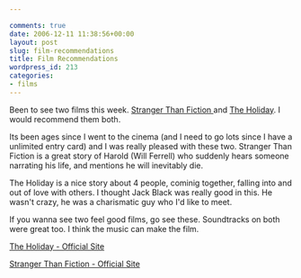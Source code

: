 ```yaml
---

comments: true
date: 2006-12-11 11:38:56+00:00
layout: post
slug: film-recommendations
title: Film Recommendations
wordpress_id: 213
categories:
- films
---
```


Been to see two films this week. [Stranger Than Fiction ](http://www.apple.com/trailers/sony_pictures/strangerthanfiction/)and [The Holiday](http://www.apple.com/trailers/sony_pictures/theholiday/). I would recommend them both.




Its been ages since I went to the cinema (and I need to go lots since I have a unlimited entry card) and I was really pleased with these two. Stranger Than Fiction is a great story of Harold (Will Ferrell) who suddenly hears someone narrating his life, and mentions he will inevitably die.  

The Holiday is a nice story about 4 people, cominig together, falling into and out of love with others. I thought Jack Black was really good in this. He wasn't crazy, he was a charismatic guy who I'd like to meet.




If you wanna see two feel good films, go see these. Soundtracks on both were great too. I think the music can make the film.




[The Holiday - Official Site](http://www.sonypictures.com/movies/theholiday/)




[Stranger Than Fiction - Official Site](http://www.sonypictures.com/movies/strangerthanfiction/)
